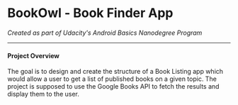 # BookOwl - Book Finder App
*Created as part of Udacity's Android Basics Nanodegree Program*
__________________

#### Project Overview

The goal is to design and create the structure of a Book Listing app which would allow a user to get a list 
of published books on a given topic. The project is supposed to use the Google Books API to fetch the results and 
display them to the user.
